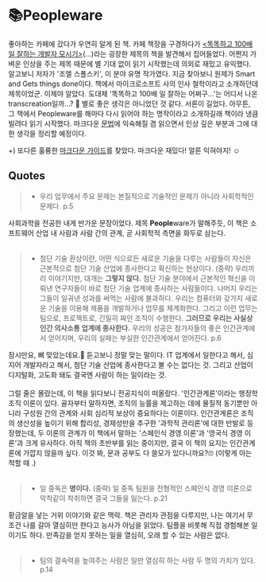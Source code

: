 # :books:Peopleware
좋아하는 카페에 갔다가 우연히 알게 된 책. 카페 책장을 구경하다가 [<똑똑하고 100배 일 잘하는 개발자 모시기>](https://www.aladin.co.kr/shop/wproduct.aspx?ItemId=979411)(...)라는 굉장한 제목의 책을 발견해서 집어들었다. 어쩐지 가벼운 인상을 주는 제목 때문에 별 기대 없이 읽기 시작했는데 의외로 재밌고 유익했다. 알고보니 저자가 '조엘 스폴스키', 이 분야 유명 작가였다. 지금 찾아보니 원제가 Smart and Gets things done이다. 책에서 마이크로소프트 사의 인사 철학이라고 소개하던데 제목이었군. 이제야 알았다. 도대체 '똑똑하고 100배 일 잘하는 어쩌구...'는 어디서 나온 transcreation일까...? 🤔 별로 좋은 생각은 아니었던 것 같다. 서론이 길었다. 아무튼, 그 책에서 Peopleware를 해마다 다시 읽어야 하는 명작이라고 소개하길래 책이라 냉큼 빌려다 읽기 시작했다. 마크다운 [문법](https://guides.github.com/features/mastering-markdown/)에 익숙해질 겸 읽으면서 인상 깊은 부분과 그에 대한 생각을 정리할 예정이다.  

+) 또다른 훌륭한 [마크다운 가이드](https://www.markdownguide.org/basic-syntax)를 찾았다. 
  마크다운 재밌다! 얼른 익혀야지! ☺️ 
<br/>

## Quotes

> * 우리 업무에서 주요 문제는 본질적으로 기술적인 문제가 아니라 사회학적인 문제다. p.5  

사회과학을 전공한 내게 반가운 문장이었다. 제목 **People**ware가 말해주듯, 이 책은 소프트웨어 산업 내 사람과 사람 간의 관계, 곧 사회학적 측면을 화두로 삼는다.<br/><br/>
    
> * 첨단 기술 환상이란, 어떤 식으로든 새로운 기술을 다루는 사람들이 자신은 근본적으로 첨단 기술 산업에 종사한다고 확신하는 현상이다. (중략) 우리끼리 이야기지만, 대개는 **그렇지 않다.** 첨단 기술 분야에서 근본적인 혁신을 이뤄낸 연구자들이 바로 첨단 기술 업계에 종사하는 사람들이다. 나머지 우리는 그들이 일궈낸 성과를 써먹는 사람에 불과하다. 우리는 컴퓨터와 갖가지 새로운 기술을 이용해 제품을 개발하거나 업무를 체계화한다. 그리고 이런 업무는 팀으로, 프로젝트로, 긴밀히 짜인 조직이 수행한다. **그러므로 우리는 사실상 인간 의사소통 업계에 종사한다.** 우리의 성공은 참가자들의 좋은 인간관계에서 얻어지며, 우리의 실패는 부실한 인간관계에서 얻어진다. p.6  

잠시만요, 뼈 맞았는데요.🦴 듣고보니 정말 맞는 말이다. IT 업계에서 일한다고 해서, 심지어 개발자라고 해서, 첨단 기술 산업에 종사한다고 볼 수는 없다는 것. 그리고 산업이 디지털화, 고도화 돼도 결국엔 사람이 하는 일이라는 것. <br/><br/>
그럴 줄은 몰랐는데, 이 책을 읽다보니 전공지식이 떠올랐다. '인간관계론'이라는 행정학 조직 이론이 있다. 골자부터 말하자면, 조직의 능률을 제고하는 데에 물질적 동기뿐만 아니라 구성원 간의 관계와 사회 심리적 보상이 중요하다는 이론이다. 인간관계론은 조직의 생산성을 높이기 위해 합리성, 경제성만을 추구한 '과학적 관리론'에 대한 반발로 등장했는데, 두 이론의 관계가 이 책에서 말하는 '스페인식 경영 이론'과 '영국식 경영 이론'과 크게 유사하다. 아직 책의 초반부를 읽는 중이지만, 결국 이 책의 요지는 인간관계론에 가깝지 않을까 싶다. 이것 봐, 문과 공부도 다 쓸모가 있다니까요?🙄 (이렇게 아는 척할 때 .)<br/><br/>
    
> * 일 중독은 **병이다.** (중략) 일 중독 팀원을 전형적인 스페인식 경영 이론으로 악착같이 착취하면 결국 그들을 잃는다. p.21<br/>

황금알을 낳는 거위 이야기와 같은 맥락. 책은 관리자 관점을 다루지만, 나는 여기서 무조건 나를 갈아 열심히만 한다고 능사가 아님을 읽었다. 팀플을 비롯해 직접 경험해본 일이기도 하다. 만족감을 얻지 못하는 일을 열심히, 오래 할 수 있는 사람은 없다. <br/><br/>
    
> * 팀의 결속력을 높여주는 사람은 일만 열심히 하는 사람 두 명의 가치가 있다. p.14

